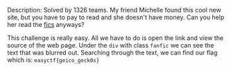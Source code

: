 Description: Solved by 1326 teams.
My friend Michelle found this cool new site, but you have to pay to read and she doesn't have money. Can you help her read the [fics](https://www.easyctf.com/static/problems/fandoms/browse.html) anyways?

This challenge is really easy. All we have to do is open the link and view the source of the web page.
Under the `div` with class `fanfic` we can see the text that was blurred out. Searching through the text, we can find our flag which is: `easyctf{geico_geck0s}`
